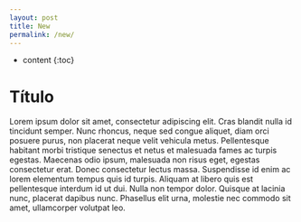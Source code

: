 ```yaml
---
layout: post
title: New
permalink: /new/
---
```


* content
{:toc}

# Título

Lorem ipsum dolor sit amet, consectetur adipiscing elit. Cras blandit nulla id tincidunt semper. Nunc rhoncus, neque sed congue aliquet, diam orci posuere purus, non placerat neque velit vehicula metus. Pellentesque habitant morbi tristique senectus et netus et malesuada fames ac turpis egestas. Maecenas odio ipsum, malesuada non risus eget, egestas consectetur erat. Donec consectetur lectus massa. Suspendisse id enim ac lorem elementum tempus quis id turpis. Aliquam at libero quis est pellentesque interdum id ut dui. Nulla non tempor dolor. Quisque at lacinia nunc, placerat dapibus nunc. Phasellus elit urna, molestie nec commodo sit amet, ullamcorper volutpat leo.
